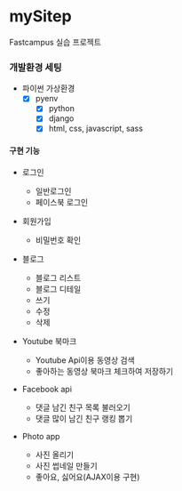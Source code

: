 # mySitep
Fastcampus 실습 프로젝트

### 개발환경 세팅

- 파이썬 가상환경
  - [x] pyenv
	- [x] python
	- [x] django
	- [x] html, css, javascript, sass

#### 구현 기능

- 로그인
	-  일반로그인
	-  페이스북 로그인

- 회원가입
	- 비밀번호 확인
	
- 블로그
	- 블로그 리스트
	- 블로그 디테일
	- 쓰기
	- 수정
	- 삭제
	
- Youtube 북마크
	- Youtube Api이용 동영상 검색
	- 좋아하는 동영상 북마크 체크하여 저장하기
	
- Facebook api
	- 댓글 남긴 친구 목록 불러오기
	- 댓글 많이 남긴 친구 랭킹 뽑기

- Photo app
	- 사진 올리기
	- 사진 썹네일 만들기
	- 좋아요, 싫어요(AJAX이용 구현)
	

